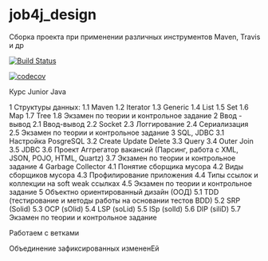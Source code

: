 # job4j_design
Сборка проекта  при применении различных инструментов Maven, Travis и др

[![Build Status](https://travis-ci.com/evgenkolesman/job4j_design.svg?branch=master)](https://travis-ci.com/evgenkolesman/job4j_design)


[![codecov](https://codecov.io/gh/evgenkolesman/job4j_design/branch/master/graph/badge.svg?token=QZ7M0HM4L6)](https://codecov.io/gh/evgenkolesman/job4j_design)

Курс Junior Java

1 Структуры данных: 1.1 Maven 1.2 Iterator 1.3 Generic 1.4 List 1.5 Set 1.6 Map 1.7 Tree 1.8 Экзамен по теории и контрольное задание 2 Ввод - вывод 2.1 Ввод-вывод 2.2 Socket 2.3 Логгирование 2.4 Сериализация 2.5 Экзамен по теории и контрольное задание 3 SQL, JDBC 3.1 Настройка PosgreSQL 3.2 Create Update Delete 3.3 Query 3.4 Outer Join 3.5 JDBC 3.6 Проект Аггрегатор вакансий (Парсинг, работа с XML, JSON, POJO, HTML, Quartz) 3.7 Экзамен по теории и контрольное задание 4 Garbage Collector 4.1 Понятие сборщика мусора 4.2 Виды сборщиков мусора 4.3 Профилирование приложения 4.4 Типы ссылок и коллекции на soft weak ссылках 4.5 Экзамен по теории и контрольное задание 5 Объектно ориентированный дизайн (ООД) 5.1 TDD (тестирование и методы работы на основании тестов BDD) 5.2 SRP (Solid) 5.3 OCP (sOlid) 5.4 LSP (soLid) 5.5 ISp (solId) 5.6 DIP (siliD) 5.7 Экзамен по теории и контрольное задание

Работаем с ветками

Объединение зафиксированных измененEй
